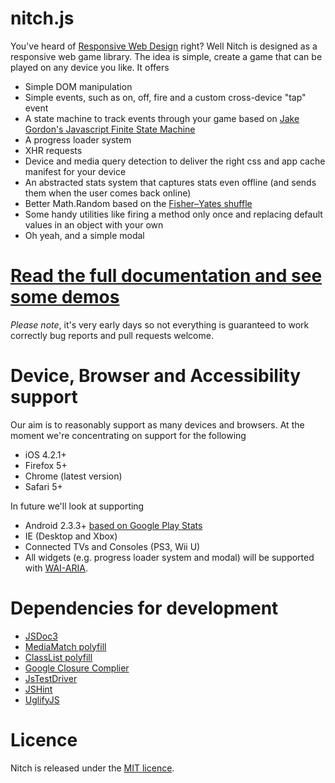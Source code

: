 nitch.js
========

You've heard of [Responsive Web Design](http://en.wikipedia.org/wiki/Responsive_Web_Design) right? Well Nitch is designed as a responsive web game library. The idea is simple, create a game that can be played on any device you like. It offers
* Simple DOM manipulation
* Simple events, such as on, off, fire and a custom cross-device "tap" event
* A state machine to track events through your game based on [Jake Gordon's Javascript Finite State Machine](https://github.com/jakesgordon/javascript-state-machine/)
* A progress loader system
* XHR requests
* Device and media query detection to deliver the right css and app cache manifest for your device
* An abstracted stats system that captures stats even offline (and sends them when the user comes back online)
* Better Math.Random based on the [Fisher–Yates shuffle](http://en.wikipedia.org/wiki/Fisher%E2%80%93Yates_shuffle)
* Some handy utilities like firing a method only once and replacing default values in an object with your own
* Oh yeah, and a simple modal
 
[Read the full documentation and see some demos](http://recursivelymade.github.com/nitch.js)
===========================
 
*Please note*, it's very early days so not everything is guaranteed to work correctly bug reports and pull requests welcome.

Device, Browser and Accessibility support
=========================================
Our aim is to reasonably support as many devices and browsers. At the moment we're concentrating on support for the following
* iOS 4.2.1+
* Firefox 5+
* Chrome (latest version)
* Safari 5+

In future we'll look at supporting
* Android 2.3.3+ [based on Google Play Stats](http://developer.android.com/resources/dashboard/platform-versions.html)
* IE (Desktop and Xbox)
* Connected TVs and Consoles (PS3, Wii U)
* All widgets (e.g. progress loader system and modal) will be supported with <a href="http://www.w3.org/TR/wai-aria/">WAI-ARIA</a>.

Dependencies for development
============================
* [JSDoc3](https://github.com/jsdoc3/jsdoc)
* [MediaMatch polyfill](https://github.com/paulirish/matchMedia.js)
* [ClassList polyfill](https://github.com/eligrey/classList.js)
* [Google Closure Complier](https://developers.google.com/closure/compiler/)
* [JsTestDriver](http://code.google.com/p/js-test-driver/)
* [JSHint](http://www.jshint.com/)
* [UglifyJS](https://github.com/mishoo/UglifyJS/)

Licence
=======
Nitch is released under the [MIT licence](https://github.com/recursivelymade/nitch.js/blob/master/LICENCE). 